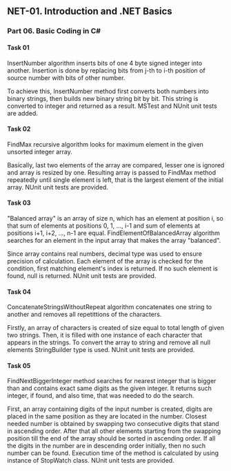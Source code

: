 ## NET-01. Introduction and .NET Basics
### Part 06. Basic Coding in C# 

#### Task 01
InsertNumber algorithm inserts bits of one 4 byte signed integer into another. Insertion is done by replacing bits from j-th to i-th position of source number with bits of other number. 

To achieve this, InsertNumber method first converts both numbers into binary strings, then builds new binary string bit by bit.
This string is converted to integer and returned as a result. MSTest and NUnit unit tests are added.

#### Task 02
FindMax recursive algorithm looks for maximum element in the given unsorted integer array.

Basically, last two elements of the array are compared, lesser one is ignored and array is resized by one. 
Resulting array is passed to FindMax method repeatedly until single element is left, that is the largest element of the initial array.
NUnit unit tests are provided.

#### Task 03
"Balanced array" is an array of size n, which has an element at position i, so that sum of elements at positions 0, 1, ..., i-1  and sum of elements at positions i+1, i+2, ..., n-1 are equal. FindElementOfBalancedArray algorithm searches for an element in the input array that makes the array "balanced". 

Since array contains real numbers, decimal type was used to ensure precision of calculation. 
Each element of the array is checked for the condition, first matching element's index is returned.
If no such element is found, null is returned. NUnit unit tests are provided.

#### Task 04
ConcatenateStringsWithoutRepeat algorithm concatenates one string to another and removes all repetittions of the characters.

Firstly, an array of characters is created of size equal to total length of given two strings. 
Then, it is filled with one instance of each character that appears in the strings. 
To convert the array to string and remove all null elements StringBuilder type is used.
NUnit unit tests are provided.

#### Task 05
FindNextBiggerInteger method searches for nearest integer that is bigger than and contains exact same digits as the given integer.
It returns such integer, if found, and also time, that was needed to do the search.  

First, an array containing digits of the input number is created, digits are placed in the same position as they are located in the number.
Closest needed number is obtained by swapping two consecutive digits that stand in ascending order. 
After that all other elements starting from the swapping position till the end of the array should be sorted in ascending order.
If all the digits in the number are in descending order initially, then no such number can be found.
Execution time of the method is calculated by using instance of StopWatch class.
NUnit unit tests are provided.